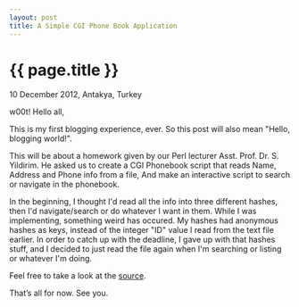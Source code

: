 ```yaml
---
layout: post
title: A Simple CGI Phone Book Application
---
```


{{ page.title }}
================

<p class="meta">10 December 2012, Antakya, Turkey</p>

w00t! Hello all,

This is my first blogging experience, ever. So this post will also mean "Hello, blogging world!".

This will be about a homework given by our Perl lecturer Asst. Prof. Dr. S. Yildirim. He asked us to create a CGI Phonebook script that reads Name, Address and Phone info from a file, And make an interactive script to search or navigate in the phonebook.

In the beginning, I thought I'd read all the info into three different hashes, then I'd navigate/search or do whatever I want in them. While I was implementing, something weird has occured. My hashes had anonymous hashes as keys, instead of the integer "ID" value I read from the text file earlier. In order to catch up with the deadline, I gave up with that hashes stuff, and I decided to just read the file again when I'm searching or listing or whatever I'm doing.

Feel free to take a look at the [source](https://github.com/seckin92/cgi-phonebook).

That’s all for now. See you.
